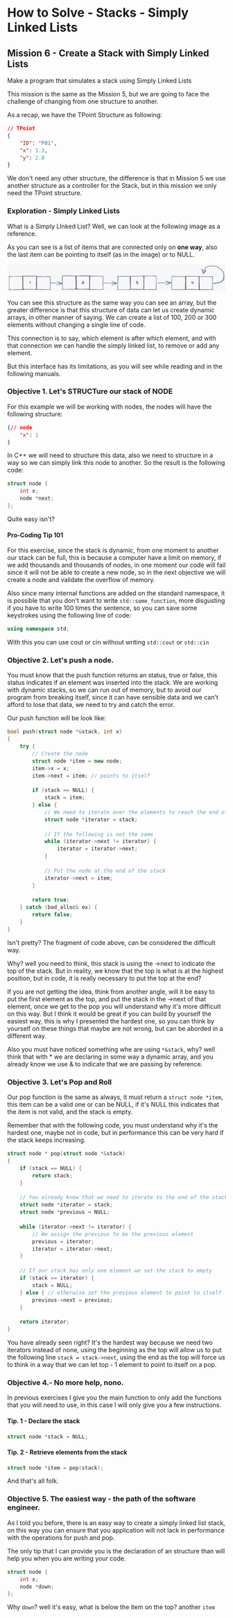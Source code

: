 # How to Solve - Stacks - Simply Linked Lists

## Mission 6 - Create a Stack with Simply Linked Lists

Make a program that simulates a stack using Simply Linked Lists

This mission is the same as the Mission 5, but we are going to face the challenge of changing from one structure to another.

As a recap, we have the TPoint Structure as following:

```json
// TPoint
{
    "ID": "P01",
    "x": 1.3,
    "y": 2.0
}
```

We don't need any other structure, the difference is that in Mission 5 we use another structure as a controller for the Stack, but in this mission we only need the TPoint structure.

### Exploration - Simply Linked Lists

What is a Simply LInked List? Well, we can look at the following image as a reference.

As you can see is a list of items that are connected only on **one way**, also the last item can be pointing to itself (as in the image) or to NULL.

![Simple Linked List](./img/SimplyLinkedList.jpg)

You can see this structure as the same way you can see an array, but the greater difference is that this structure of data can let us create dynamic arrays, in other manner of saying. We can create a list of 100, 200 or 300 elements without changing a single line of code.

This connection is to say, which element is after which element, and with that connection we can handle the simply linked list, to remove or add any element.

But this interface has its limitations, as you will see while reading and in the following manuals.


### Objective 1. Let's STRUCTure our stack of NODE

For this example we will be working with nodes, the nodes will have the following structure:

```json
{// node
    "x": 1
}
```

In C++ we will need to structure this data, also we need to structure in a way so we can simply link this node to another. So the result is the following code:

```c++
struct node {
    int x;
    node *next;
};
```

Quite easy isn't?

#### Pro-Coding Tip 101

For this exercise, since the stack is dynamic, from one moment to another our stack can be full, this is because a computer have a limit on memory, if we add thousands and thousands of nodes, in one moment our code will fail since it will not be able to create a new node, so in the next objective we will create a node and validate the overflow of memory.

Also since many internal functions are added on the standard namespace, it is possible that you don't want to write `std::some_function`, more disgusting if you have to write 100 times the sentence, so you can save some keystrokes using the following line of code:

```c++
using namespace std;
```

With this you can use cout or cin without writing `std::cout` or `std::cin`

### Objective 2. Let's push a node.

You must know that the push function returns an status, true or false, this status indicates if an element was inserted into the stack. We are working with dynamic stacks, so we can run out of memory, but to avoid our program from breaking itself, since it can have sensible data and we can't afford to lose that data, we need to try and catch the error.

Our push function will be look like:

```c++
bool push(struct node *&stack, int x)
{
    try {
        // Create the node
        struct node *item = new node;
        item->x = x;
        item->next = item; // points to itself

        if (stack == NULL) {
            stack = item;
        } else {
            // We need to iterate over the elements to reach the end of the stack
            struct node *iterator = stack;

            // If the following is not the same
            while (iterator->next != iterator) {
                iterator = iterator->next;
            }

            // Put the node at the end of the stack
            iterator->next = item;
        }

        return true;
    } catch (bad_alloc& ex) {
        return false;
    }
}
```

Isn't pretty? The fragment of code above, can be considered the difficult way.

Why? well you need to think, this stack is using the ->next to indicate the top of the stack. But in reality, we know that the top is what is at the highest position, but in code, it is really necessary to put the top at the end?

If you are not getting the idea, think from another angle, will it be easy to put the first element as the top, and put the stack in the ->next of that element, once we get to the pop you will understand why it's more difficult on this way. But I think it would be great if you can build by yourself the easiest way, this is why I presented the hardest one, so you can think by yourself on these things that maybe are not wrong, but can be aborded in a different way.

Also you must have noticed something whe are using `*&stack`, why? well think that with * we are declaring in some way a dynamic array, and you already know we use & to indicate that we are passing by reference.

### Objective 3. Let's Pop and Roll

Our pop function is the same as always, it must return a `struct node *item`, this item can be a valid one or can be NULL, if it's NULL this indicates that the item is not valid, and the stack is empty.

Remember that with the following code, you must understand why it's the hardest one, maybe not in code, but in performance this can be very hard if the stack keeps increasing.

```c++
struct node * pop(struct node *&stack)
{
    if (stack == NULL) {
        return stack;
    }

    // You already know that we need to iterate to the end of the stack to reach the top.
    struct node *iterator = stack;
    struct node *previous = NULL;

    while (iterator->next != iterator) {
        // We assign the previous to be the previous element
        previous = iterator;
        iterator = iterator->next;
    }

    // If our stack has only one element we set the stack to empty
    if (stack == iterator) {
        stack = NULL;
    } else { // otherwise set the previous element to point to itself
        previous->next = previous;
    }

    return iterator;
}
```

You have already seen right? It's the hardest way because we need two iterators instead of none, using the beginning as the top will allow us to put the following line `stack = stack->next`, using the end as the top will force us to think in a way that we can let top - 1 element to point to itself on a pop.

### Objective 4.- No more help, nono.

In previous exercises I give you the main function to only add the functions that you will need to use, in this case I will only give you a few instructions.

#### Tip. 1 - Declare the stack
```c++
struct node *stack = NULL;
```

#### Tip. 2 - Retrieve elements from the stack
```c++
struct node *item = pop(stack);
```

And that's all folk.

### Objective 5. The easiest way - the path of the software engineer.

As I told you before, there is an easy way to create a simply linked list stack, on this way you can ensure that you application will not lack in performance with the operations for push and pop.

The only tip that I can provide you is the declaration of an structure than will help you when you are writing your code.

```c++
struct node {
    int x;
    node *down;
};
```

Why `down`? well it's easy, what is below the item on the top? another `item`